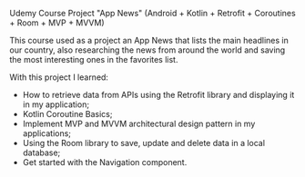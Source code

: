Udemy Course Project "App News"  (Android + Kotlin + Retrofit + Coroutines + Room + MVP + MVVM) 


This course used as a project an App News that lists the main headlines in our country, also researching the news from around the world and saving the most interesting ones in the favorites list.

With this project I learned:

- How to retrieve data from APIs using the Retrofit library and displaying it in my application;
- Kotlin Coroutine Basics;
- Implement MVP and MVVM architectural design pattern in my applications;
- Using the Room library to save, update and delete data in a local database;
- Get started with the Navigation component.
